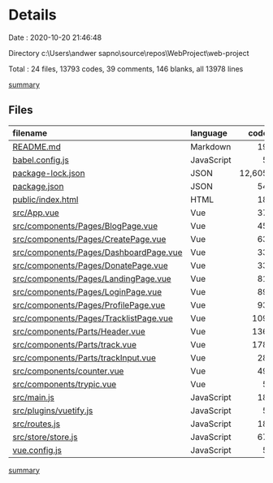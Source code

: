 # Details

Date : 2020-10-20 21:46:48

Directory c:\Users\andwer sapno\source\repos\WebProject\web-project

Total : 24 files,  13793 codes, 39 comments, 146 blanks, all 13978 lines

[summary](results.md)

## Files
| filename | language | code | comment | blank | total |
| :--- | :--- | ---: | ---: | ---: | ---: |
| [README.md](/README.md) | Markdown | 19 | 0 | 6 | 25 |
| [babel.config.js](/babel.config.js) | JavaScript | 5 | 0 | 1 | 6 |
| [package-lock.json](/package-lock.json) | JSON | 12,605 | 0 | 1 | 12,606 |
| [package.json](/package.json) | JSON | 54 | 0 | 1 | 55 |
| [public/index.html](/public/index.html) | HTML | 18 | 1 | 1 | 20 |
| [src/App.vue](/src/App.vue) | Vue | 37 | 0 | 5 | 42 |
| [src/components/Pages/BlogPage.vue](/src/components/Pages/BlogPage.vue) | Vue | 45 | 2 | 8 | 55 |
| [src/components/Pages/CreatePage.vue](/src/components/Pages/CreatePage.vue) | Vue | 63 | 0 | 13 | 76 |
| [src/components/Pages/DashboardPage.vue](/src/components/Pages/DashboardPage.vue) | Vue | 33 | 0 | 5 | 38 |
| [src/components/Pages/DonatePage.vue](/src/components/Pages/DonatePage.vue) | Vue | 33 | 0 | 5 | 38 |
| [src/components/Pages/LandingPage.vue](/src/components/Pages/LandingPage.vue) | Vue | 81 | 0 | 7 | 88 |
| [src/components/Pages/LoginPage.vue](/src/components/Pages/LoginPage.vue) | Vue | 89 | 0 | 11 | 100 |
| [src/components/Pages/ProfilePage.vue](/src/components/Pages/ProfilePage.vue) | Vue | 93 | 0 | 6 | 99 |
| [src/components/Pages/TracklistPage.vue](/src/components/Pages/TracklistPage.vue) | Vue | 109 | 0 | 7 | 116 |
| [src/components/Parts/Header.vue](/src/components/Parts/Header.vue) | Vue | 136 | 7 | 11 | 154 |
| [src/components/Parts/track.vue](/src/components/Parts/track.vue) | Vue | 178 | 16 | 25 | 219 |
| [src/components/Parts/trackInput.vue](/src/components/Parts/trackInput.vue) | Vue | 28 | 0 | 1 | 29 |
| [src/components/counter.vue](/src/components/counter.vue) | Vue | 49 | 0 | 5 | 54 |
| [src/components/trypic.vue](/src/components/trypic.vue) | Vue | 5 | 0 | 0 | 5 |
| [src/main.js](/src/main.js) | JavaScript | 18 | 0 | 5 | 23 |
| [src/plugins/vuetify.js](/src/plugins/vuetify.js) | JavaScript | 5 | 0 | 3 | 8 |
| [src/routes.js](/src/routes.js) | JavaScript | 18 | 0 | 2 | 20 |
| [src/store/store.js](/src/store/store.js) | JavaScript | 67 | 13 | 17 | 97 |
| [vue.config.js](/vue.config.js) | JavaScript | 5 | 0 | 0 | 5 |

[summary](results.md)
